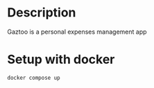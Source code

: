 # Description

Gaztoo is a personal expenses management app

# Setup with docker

```
docker compose up
```
